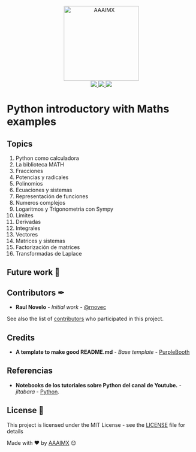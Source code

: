 <!-- init organization banner -->
<p align="center">
    <img src="https://www.aaaimx.org/software/logo.png" width="200" alt="AAAIMX">
    <br>
    <a href="https://join.slack.com/t/aaaimx/shared_invite/zt-czcguels-DfXBa5Y_IoDVrLv2P5pVGQ" target="_blank">
        <img src="https://img.shields.io/badge/chat-join%20us-red">
    </a>
    <a href="https://web.facebook.com/AAAI-MX-Software-Division-109685297309422/" target="_blank">
        <img src="https://img.shields.io/badge/follow%20us-%40disoftw-blue">
    </a>
    <a href="https://www.paypal.me/aaaimx" target="_blank">
        <img src="https://img.shields.io/badge/donate-support%20us-green">
    </a>
</p>
<!-- end banner -->

# Python introductory with Maths examples

## Topics

1. Python como calculadora
2. La biblioteca MATH
3. Fracciones
4. Potencias y radicales
5. Polinomios
6. Ecuaciones y sistemas
7. Representación de funciones
8. Numeros complejos
9.  Logaritmos y Trigonometria con Sympy
10. Limites
11. Derivadas
12. Integrales
13. Vectores
14. Matrices y sistemas
15. Factorización de matrices
16. Transformadas de Laplace

## Future work 🚀

## Contributors ✒
- **Raul Novelo** - _Initial work_ - [@rnovec](https://github.com/rnovec)

See also the list of [contributors](https://github.com/your/project/contributors) who participated in this project.

## Credits
- **A template to make good README.md** - _Base template_ - [PurpleBooth](https://gist.github.com/PurpleBooth/109311bb0361f32d87a2)

## Referencias

- **Notebooks de los tutoriales sobre Python del canal de Youtube.** - _jltabara_ - [Python](https://github.com/jltabara/Python).
   
## License 📄

This project is licensed under the MIT License - see the [LICENSE](LICENSE) file for details


Made with ❤️ by [AAAIMX](https://github.com/aaaimx) 😊

